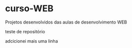# curso-WEB
Projetos desenvolvidos das aulas de desenvolvimento WEB

teste de repositório


adcicionei mais uma linha
